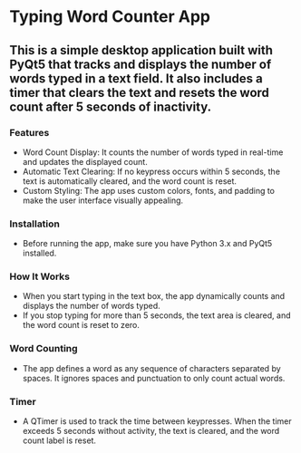 # Typing Word Counter App
## This is a simple desktop application built with PyQt5 that tracks and displays the number of words typed in a text field. It also includes a timer that clears the text and resets the word count after 5 seconds of inactivity.

### Features
- Word Count Display: It counts the number of words typed in real-time and updates the displayed count.
- Automatic Text Clearing: If no keypress occurs within 5 seconds, the text is automatically cleared, and the word count is reset.
- Custom Styling: The app uses custom colors, fonts, and padding to make the user interface visually appealing.
### Installation
- Before running the app, make sure you have Python 3.x and PyQt5 installed.
### How It Works
- When you start typing in the text box, the app dynamically counts and displays the number of words typed.
- If you stop typing for more than 5 seconds, the text area is cleared, and the word count is reset to zero.
### Word Counting
- The app defines a word as any sequence of characters separated by spaces. It ignores spaces and punctuation to only count actual words.
### Timer
- A QTimer is used to track the time between keypresses. When the timer exceeds 5 seconds without activity, the text is cleared, and the word count label is reset.
